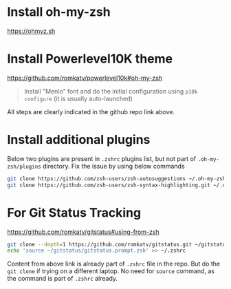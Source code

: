 # Install oh-my-zsh

https://ohmyz.sh

# Install Powerlevel10K theme

https://github.com/romkatv/powerlevel10k#oh-my-zsh

> Install "Menlo" font and do the initial configuration using `p10k configure` (it is usually auto-launched)

All steps are clearly indicated in the github repo link above.

# Install additional plugins

Below two plugins are present in `.zshrc` plugins list, but not part of `.oh-my-zsh/plugins` directory.
Fix the issue by using below commands

```bash
git clone https://github.com/zsh-users/zsh-autosuggestions ~/.oh-my-zsh/custom/plugins/zsh-autosuggestions
git clone https://github.com/zsh-users/zsh-syntax-highlighting.git ~/.oh-my-zsh/custom/plugins/zsh-syntax-highlighting
```

# For Git Status Tracking

https://github.com/romkatv/gitstatus#using-from-zsh

```bash
git clone --depth=1 https://github.com/romkatv/gitstatus.git ~/gitstatus
echo 'source ~/gitstatus/gitstatus.prompt.zsh' >> ~/.zshrc
```

Content from above link is already part of `.zshrc` file in the repo.
But do the `git clone` if trying on a different laptop.
No need for `source` command, as the command is part of `.zshrc` already.
